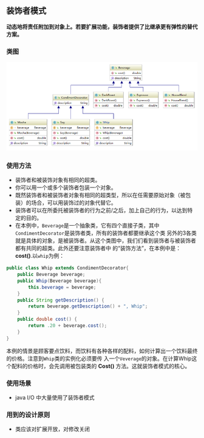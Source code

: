## 装饰者模式
**动态地将责任附加到对象上。若要扩展功能，装饰者提供了比继承更有弹性的替代方案。**
### 类图
![类图](./imgs/ClassUML.png)
### 使用方法
* 装饰者和被装饰对象有相同的超类。
* 你可以用一个或多个装饰者包装一个对象。
* 既然装饰者和被装饰者对象有相同的超类型，所以在任需要原始对象（被包装）的场合，可以用装饰过的对象代替它。
* 装饰者可以在所委托被装饰者的行为之前/之后，加上自己的行为，以达到特定的目的。
* 在本例中，``Beverage``是一个抽象类，它有四个直接子类，其中``CondimentDecorator``是装饰者类，所有的装饰者都要继承这个类
另外的3各类就是具体的对象，是被装饰者。从这个类图中，我们们看到装饰者与被装饰者都有共同的超类。此外还要注意装饰者中
的“装饰方法”，在本例中是：**cost()**.以``whip``为例：

```java
public class Whip extends CondimentDecorator{
    public Beverage beverage;
    public Whip(Beverage beverage){
        this.beverage = beverage;
    }
    public String getDescription() {
        return beverage.getDescription() + ", Whip";
    }
    public double cost() {
        return .20 + beverage.cost();
    }
}
```
本例的情景是顾客要点饮料，而饮料有各种各样的配料，如何计算出一个饮料最终的价格。注意到``Whip``类的实例化必须要传
入一个``Veverage``的对象。在计算Whip这个配料的价格时，会先调用被包装类的 **Cost()** 方法。这就装饰者模式的核心。
### 使用场景
* java I/O 中大量使用了装饰者模式
### 用到的设计原则
* 类应该对扩展开放，对修改关闭
